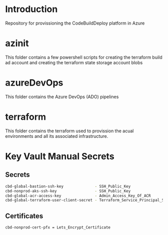 # Introduction 
Repository for provissioning the CodeBuildDeploy platform in Azure

# azinit
This folder contains a few powershell scripts for creating the terraform build ad account and creating the terraform state storage account blobs

# azureDevOps
This folder contains the Azure DevOps (ADO) pipelines

# terraform
This folder contains the terraform used to provission the acual environments and all its associated infrastructure.

# Key Vault Manual Secrets
## Secrets
```bash
cbd-global-bastion-ssh-key              - SSH_Public_Key
cbd-nonprod-aks-ssh-key                 - SSH_Public_Key
cbd-global-acr-access-key               - Admin_Access_Key_Of_ACR
cbd-global-terraform-user-client-secret - Terraform_Service_Principal_Secret
```

## Certificates
```bash
cbd-nonprod-cert-pfx = Lets_Encrypt_Certificate
```